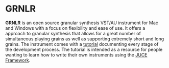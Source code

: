 # GRNLR

**GRNLR** is an open source granular synthesis VST/AU instrument for Mac and Windows with a focus on flexibility and ease of use.
It offers a approach to granular synthesis that allows for a great number of simultaneous playing grains as well as supporting extremely short and long grains.
The instrument comes with a [tutorial](https://github.com/passivist/GRNLR/wiki) documenting every stage of the development process. The tutorial is intended as a resource for people wanting to learn how to write their own instruments using the [JUCE Framework](https://www.juce.com/).